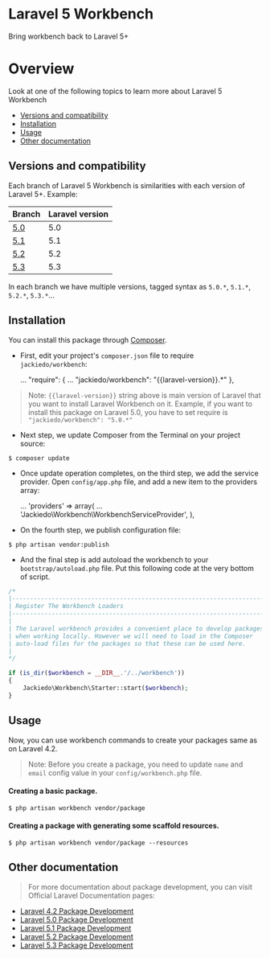 # Laravel 5 Workbench

Bring workbench back to Laravel 5+

# Overview
Look at one of the following topics to learn more about Laravel 5 Workbench

* [Versions and compatibility](#versions-and-compatibility)
* [Installation](#installation)
* [Usage](#usage)
* [Other documentation](#other-documentation)

## Versions and compatibility

Each branch of Laravel 5 Workbench is similarities with each version of Laravel 5+. Example:

| Branch                                                | Laravel version  |
| ----------------------------------------------------- | ---------------- |
| [5.0](https://github.com/JackieDo/workbench/tree/5.0) | 5.0              |
| [5.1](https://github.com/JackieDo/workbench/tree/5.1) | 5.1              |
| [5.2](https://github.com/JackieDo/workbench/tree/5.2) | 5.2              |
| [5.3](https://github.com/JackieDo/workbench/tree/5.3) | 5.3              |

In each branch we have multiple versions, tagged syntax as `5.0.*`, `5.1.*`, `5.2.*`, `5.3.*`...

## Installation

You can install this package through [Composer](https://getcomposer.org).

- First, edit your project's `composer.json` file to require `jackiedo/workbench`:

    ...
    "require": {
        ...
        "jackiedo/workbench": "{{laravel-version}}.*"
    },

> Note: `{{laravel-version}}` string above is main version of Laravel that you want to install Laravel Workbench on it. Example, if you want to install this package on Laravel 5.0, you have to set require is `"jackiedo/workbench": "5.0.*"`

- Next step, we update Composer from the Terminal on your project source:

```shell
$ composer update
```

- Once update operation completes, on the third step, we add the service provider. Open `config/app.php` file, and add a new item to the providers array:

    ...
    'providers' => array(
        ...
        'Jackiedo\Workbench\WorkbenchServiceProvider',
    ),

- On the fourth step, we publish configuration file:

```shell
$ php artisan vendor:publish
```

- And the final step is add autoload the workbench to your `bootstrap/autoload.php` file. Put this following code at the very bottom of script.

```php
/*
|--------------------------------------------------------------------------
| Register The Workbench Loaders
|--------------------------------------------------------------------------
|
| The Laravel workbench provides a convenient place to develop packages
| when working locally. However we will need to load in the Composer
| auto-load files for the packages so that these can be used here.
|
*/

if (is_dir($workbench = __DIR__.'/../workbench'))
{
    Jackiedo\Workbench\Starter::start($workbench);
}
```

## Usage

Now, you can use workbench commands to create your packages same as on Laravel 4.2.

> Note: Before you create a package, you need to update `name` and `email` config value in your `config/workbench.php` file.

#### Creating a basic package.

```shell
$ php artisan workbench vendor/package
```

#### Creating a package with generating some scaffold resources.

```shell
$ php artisan workbench vendor/package --resources
```

## Other documentation

> For more documentation about package development, you can visit Official Laravel Documentation pages:

- [Laravel 4.2 Package Development](https://laravel.com/docs/4.2/packages)
- [Laravel 5.0 Package Development](https://laravel.com/docs/5.0/packages)
- [Laravel 5.1 Package Development](https://laravel.com/docs/5.1/packages)
- [Laravel 5.2 Package Development](https://laravel.com/docs/5.2/packages)
- [Laravel 5.3 Package Development](https://laravel.com/docs/5.3/packages)